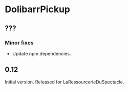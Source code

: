 # DolibarrPickup

## ???

### Minor fixes

* Update npm dependencies.

## 0.12

Initial version. Released for LaRessourcerieDuSpectacle.

